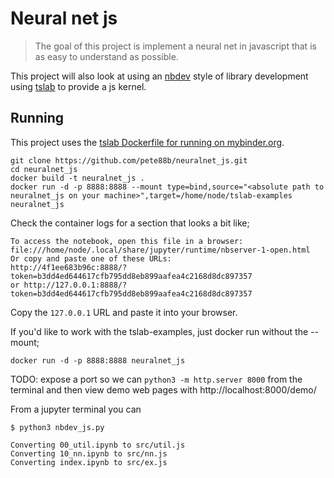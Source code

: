 # Neural net js

> The goal of this project is implement a neural net in javascript that is as easy to understand as possible.

This project will also look at using an [nbdev](https://github.com/fastai/nbdev/) style of library development using [tslab](https://github.com/yunabe/tslab) to provide a js kernel.

## Running

This project uses the [tslab Dockerfile for running on mybinder.org](https://github.com/yunabe/tslab-examples/blob/master/Dockerfile_prebuilt).

```
git clone https://github.com/pete88b/neuralnet_js.git
cd neuralnet_js
docker build -t neuralnet_js .
docker run -d -p 8888:8888 --mount type=bind,source="<absolute path to neuralnet_js on your machine>",target=/home/node/tslab-examples neuralnet_js
```
Check the container logs for a section that looks a bit like;
```
To access the notebook, open this file in a browser:
file:///home/node/.local/share/jupyter/runtime/nbserver-1-open.html
Or copy and paste one of these URLs:
http://4f1ee683b96c:8888/?token=b3dd4ed644617cfb795dd8eb899aafea4c2168d8dc897357
or http://127.0.0.1:8888/?token=b3dd4ed644617cfb795dd8eb899aafea4c2168d8dc897357
```
Copy the `127.0.0.1` URL and paste it into your browser.

If you'd like to work with the tslab-examples, just docker run without the --mount;
```
docker run -d -p 8888:8888 neuralnet_js
```

TODO: expose a port so we can `python3 -m http.server 8000` from the terminal and then view demo web pages with http://localhost:8000/demo/

From a jupyter terminal you can

`$ python3 nbdev_js.py`
```
Converting 00_util.ipynb to src/util.js
Converting 10_nn.ipynb to src/nn.js
Converting index.ipynb to src/ex.js
```
